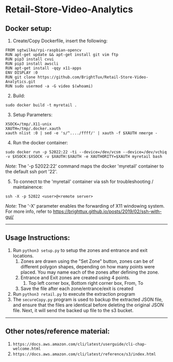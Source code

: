 # Retail-Store-Video-Analytics

## Docker setup:
1. Create/Copy Dockerfile, insert the following:

```
FROM sgtwilko/rpi-raspbian-opencv
RUN apt-get update && apt-get install git vim ftp
RUN pip3 install cvui
RUN pip3 install awscli
RUN apt-get install -qqy x11-apps
ENV DISPLAY :0
RUN git clone https://github.com/BrightTux/Retail-Store-Video-Analytics.git
RUN sudo usermod -a -G video $(whoami)
```

2. Build:

```
sudo docker build -t myretail .
```

3. Setup Parameters:
```
XSOCK=/tmp/.X11-unix
XAUTH=/tmp/.docker.xauth
xauth nlist :0 | sed -e 's/^..../ffff/' | xauth -f $XAUTH nmerge -
```

4. Run the docker container:
```
sudo docker run -p 52022:22 -ti --device=/dev/vcsm --device=/dev/vchiq -v $XSOCK:$XSOCK -v $XAUTH:$XAUTH -e XAUTHORITY=$XAUTH myretail bash
```

*Note:*
The '-p 52022:22' command maps the docker 'myretail' container to the default
ssh port '22'.

5. To connect to the 'myretail' container via ssh for troubleshooting / maintainence:
```
ssh -X -p 52022 <user>@<remote server>
```
*Note:*
The '-X' parameter enables the forwarding of X11 windowing system.
For more info, refer to https://brighttux.github.io/posts/2019/02/ssh-with-gui/

-----------

## Usage Instructions:
1. Run `python3 setup.py` to setup the zones and entrance and exit locations.
	1. Zones are drawn using the "Set Zone" button, zones can be of
	different polygon shapes, depending on how many points were placed. You
	may name each of the zones after defining the zone.
	2. Entrance and Exit zones are created using 4 points.
		1. Top left corner box, Bottom right corner box, From, To
	3. Save the file after each zone/entrance/exit is created
2. Run `python3 retail.py` to execute the extraction program
3. The `secureCopy.py` program is used to backup the extracted JSON file, and
   ensure that the files are identical before deleting the original JSON file.
   Next, it will send the backed up file to the s3 bucket.

------------

## Other notes/reference material:
1. `https://docs.aws.amazon.com/cli/latest/userguide/cli-chap-welcome.html`
2. `https://docs.aws.amazon.com/cli/latest/reference/s3/index.html`
